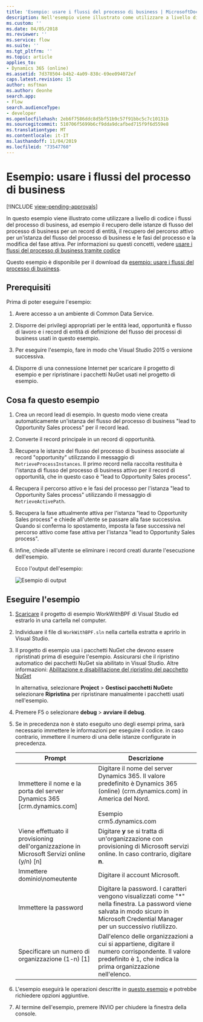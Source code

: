 ```yaml
---
title: 'Esempio: usare i flussi del processo di business | MicrosoftDocs'
description: Nell'esempio viene illustrato come utilizzare a livello di codice i flussi del processo di business, ad esempio il recupero delle istanze di flusso del processo di business per un record di entità, il recupero del percorso attivo per un'istanza del flusso del processo di business e le fasi del processo e la modifica del fase attiva.
ms.custom: ''
ms.date: 04/05/2018
ms.reviewer: ''
ms.service: flow
ms.suite: ''
ms.tgt_pltfrm: ''
ms.topic: article
applies_to:
- Dynamics 365 (online)
ms.assetid: 7d378504-b4b2-4a09-838c-69ee094072ef
caps.latest.revision: 15
author: msftman
ms.author: deonhe
search.app:
- Flow
search.audienceType:
- developer
ms.openlocfilehash: 2eb6f7586ddc8d5bf51b9c57f91bbc5c7c10131b
ms.sourcegitcommit: 510706f5699b6cf9dda9dcafbed715f9f6d559e8
ms.translationtype: MT
ms.contentlocale: it-IT
ms.lasthandoff: 11/04/2019
ms.locfileid: "73547760"
---
```

# <a name="sample-work-with-business-process-flows"></a>Esempio: usare i flussi del processo di business
[!INCLUDE [view-pending-approvals](../includes/cc-rebrand.md)]

In questo esempio viene illustrato come utilizzare a livello di codice i flussi del processo di business, ad esempio il recupero delle istanze di flusso del processo di business per un record di entità, il recupero del percorso attivo per un'istanza del flusso del processo di business e le fasi del processo e la modifica del fase attiva. Per informazioni su questi concetti, vedere [usare i flussi del processo di business tramite codice](business-process-flows-code.md)  

 Questo esempio è disponibile per il download da [esempio: usare i flussi del processo di business](https://go.microsoft.com/fwlink/p/?LinkId=846108).  

<a name="BKMK_Prerequisites"></a>   
## <a name="prerequisites"></a>Prerequisiti  
 Prima di poter eseguire l'esempio:  

1. Avere accesso a un ambiente di Common Data Service.  

2. Disporre dei privilegi appropriati per le entità lead, opportunità e flusso di lavoro e i record di entità di definizione del flusso dei processi di business usati in questo esempio.  

3. Per eseguire l'esempio, fare in modo che Visual Studio 2015 o versione successiva.  

4. Disporre di una connessione Internet per scaricare il progetto di esempio e per ripristinare i pacchetti NuGet usati nel progetto di esempio.  

<a name="BKMK_WhatThisSampleDoes"></a>   
## <a name="what-this-sample-does"></a>Cosa fa questo esempio  

1.  Crea un record lead di esempio. In questo modo viene creata automaticamente un'istanza del flusso del processo di business "lead to Opportunity Sales process" per il record lead.  

2.  Converte il record principale in un record di opportunità.  


4.  Recupera le istanze del flusso del processo di business associate al record "opportunity" utilizzando il messaggio di `RetrieveProcessInstances`. Il primo record nella raccolta restituita è l'istanza di flusso del processo di business attivo per il record di opportunità, che in questo caso è "lead to Opportunity Sales process".  

5.  Recupera il percorso attivo e le fasi del processo per l'istanza "lead to Opportunity Sales process" utilizzando il messaggio di `RetrieveActivePath`.  

6.  Recupera la fase attualmente attiva per l'istanza "lead to Opportunity Sales process" e chiede all'utente se passare alla fase successiva. Quando si conferma lo spostamento, imposta la fase successiva nel percorso attivo come fase attiva per l'istanza "lead to Opportunity Sales process".  

7.  Infine, chiede all'utente se eliminare i record creati durante l'esecuzione dell'esempio.  

     Ecco l'output dell'esempio:  

    ![Esempio di output](media/work-with-bpf-sample-output.png "Esempio di output")  

<a name="BKMK_runSample"></a>   
## <a name="run-the-sample"></a>Eseguire l'esempio  

1. [Scaricare](https://go.microsoft.com/fwlink/p/?LinkId=846108) il progetto di esempio WorkWithBPF di Visual Studio ed estrarlo in una cartella nel computer.  

2. Individuare il file di `WorkWithBPF.sln` nella cartella estratta e aprirlo in Visual Studio.  

3. Il progetto di esempio usa i pacchetti NuGet che devono essere ripristinati prima di eseguire l'esempio. Assicurarsi che il ripristino automatico dei pacchetti NuGet sia abilitato in Visual Studio. Altre informazioni: [Abilitazione e disabilitazione del ripristino del pacchetto NuGet](https://go.microsoft.com/fwlink/?linkid=846106)  

    In alternativa, selezionare **Project** > **Gestisci pacchetti NuGet**e selezionare **Ripristina** per ripristinare manualmente i pacchetti usati nell'esempio.  

4. Premere F5 o selezionare **debug** > **avviare il debug**.  

5. Se in precedenza non è stato eseguito uno degli esempi prima, sarà necessario immettere le informazioni per eseguire il codice. in caso contrario, immettere il numero di una delle istanze configurate in precedenza.  


   |                                 Prompt                                  |                                                                                             Descrizione                                                                                             |
   |-------------------------------------------------------------------------|-----------------------------------------------------------------------------------------------------------------------------------------------------------------------------------------------------|
   |      Immettere il nome e la porta del server Dynamics 365 [crm.dynamics.com]       | Digitare il nome del server Dynamics 365. Il valore predefinito è Dynamics 365 (online) (crm.dynamics.com) in America del Nord.<br /><br /> Esempio <br />crm5.dynamics.com |
   | Viene effettuato il provisioning dell'organizzazione in Microsoft Servizi online (y/n) [n] |                                                 Digitare **y** se si tratta di un'organizzazione con provisioning di Microsoft servizi online. In caso contrario, digitare **n**.                                                  |
   |                          Immettere dominio\nomeutente                          |                                                                                    Digitare il account Microsoft.                                                                                     |
   |                             Immettere la password                              |                      Digitare la password. I caratteri vengono visualizzati come "\*" nella finestra. La password viene salvata in modo sicuro in Microsoft Credential Manager per un successivo riutilizzo.                       |
   |                Specificare un numero di organizzazione (1-n) [1]                 |                      Dall'elenco delle organizzazioni a cui si appartiene, digitare il numero corrispondente. Il valore predefinito è 1, che indica la prima organizzazione nell'elenco.                       |


6. L'esempio eseguirà le operazioni descritte in [questo esempio](#what-this-sample-does) e potrebbe richiedere opzioni aggiuntive.  

7. Al termine dell'esempio, premere INVIO per chiudere la finestra della console.  

